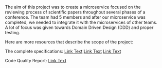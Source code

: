 The aim of this project was to create a microservice focused on the reviewing process of scientific papers throughout several phases of a conference. The team had 5 members and after our microservice was completed, we needed to integrate it with the microservices of other teams. A lot of focus was given towards Domain Driven Design (DDD) and proper testing.

Here are more resources that describe the scope of the project:

The complete specifications:
[Link Text](https://github.com/RSerban2003/ReviewsMicroservice/blob/main/Requirements.pdf)
[Link Text](https://github.com/RSerban2003/ReviewsMicroservice/blob/main/OpenAPI%20Specification.yaml)
[Link Text](https://github.com/RSerban2003/ReviewsMicroservice/blob/main/API%20Specification.pdf)

Code Quality Report:
[Link Text](https://github.com/RSerban2003/ReviewsMicroservice/blob/main/Code%20Quality.pdf)
